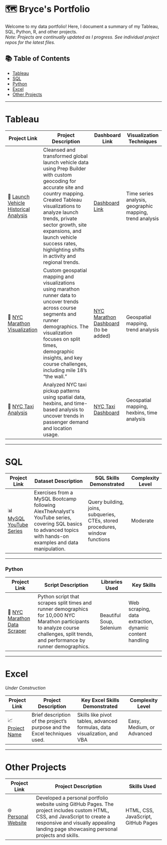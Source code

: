 # 🗺 Bryce's Portfolio

Welcome to my data portfolio! Here, I document a summary of my Tableau, SQL, Python, R, and other projects.  
*Note: Projects are continually updated as I progress. See individual project repos for the latest files.*

## 📚 Table of Contents
- [Tableau](#tableau)
- [SQL](#sql)
- [Python](#python)
- [Excel](#excel)
- [Other Projects](#other-projects)

***

# Tableau

| Project Link | Project Description | Dashboard Link | Visualization Techniques |
|--------------|---------------------|----------------|--------------------------|
| 🚀 [Launch Vehicle Historical Analysis](https://github.com/bryceblackwell21/Launch-Vehicle-Historical-Analysis) | Cleansed and transformed global launch vehicle data using Prep Builder with custom geocoding for accurate site and country mapping. Created Tableau visualizations to analyze launch trends, private sector growth, site expansions, and launch vehicle success rates, highlighting shifts in activity and regional trends. | [Dashboard Link](https://public.tableau.com/views/LaunchVehicleAnalysis/Story1?:language=en-US&:sid=&:redirect=auth&:display_count=n&:origin=viz_share_link) | Time series analysis, geographic mapping, trend analysis |
| 🏅 [NYC Marathon Visualization](https://github.com/bryceblackwell21/NYCMarathonAnalysis)      | Custom geospatial mapping and visualizations using marathon runner data to uncover trends across course segments and runner demographics. The visualization focuses on split times, demographic insights, and key course challenges, including mile 18’s “the wall.” | [NYC Marathon Dashboard](https://bryceblackwell21.github.io/NYCMarathonAnalysis/nycmarathonviz) (to be added) | Geospatial mapping, trend analysis   |
| 🚖 [NYC Taxi Analysis](https://github.com/bryceblackwell21/NYC-Taxi-Pickup-Analysis)                | Analyzed NYC taxi pickup patterns using spatial data, hexbins, and time-based analysis to uncover trends in passenger demand and location usage. | [NYC Taxi Dashboard](https://public.tableau.com/app/profile/bryce.blackwell/viz/NYCTaxiPickupAnalysis/NYCTaxiAnalysis?publish=yes) | Geospatial mapping, hexbins, time analysis   |

***

# SQL

| Project Link                                                                                 | Dataset Description                                           | SQL Skills Demonstrated                               | Complexity Level |
|----------------------------------------------------------------------------------------------|---------------------------------------------------------------|------------------------------------------------------|------------------|
| 📊 [MySQL YouTube Series](https://github.com/bryceblackwell21/MySQL-YouTube-Series)          | Exercises from a MySQL Bootcamp following AlexTheAnalyst's YouTube series, covering SQL basics to advanced topics with hands-on examples and data manipulation. | Query building, joins, subqueries, CTEs, stored procedures, window functions | Moderate |


***

### Python

| Project Link                                                                                  | Script Description                                                                                       | Libraries Used                 | Key Skills                                         |
|-----------------------------------------------------------------------------------------------|----------------------------------------------------------------------------------------------------------|--------------------------------|----------------------------------------------------|
| 🐍 [NYC Marathon Data Scraper](https://github.com/bryceblackwell21/NYCMarathonAnalysis)       | Python script that scrapes split times and runner demographics for 10,000 NYC Marathon participants to analyze course challenges, split trends, and performance by runner demographics. | Beautiful Soup, Selenium       | Web scraping, data extraction, dynamic content handling |

***

# Excel
*Under Construction*

| Project Link | Project Description | Key Excel Skills Demonstrated | Complexity Level |
|--------------|---------------------|-------------------------------|------------------|
| 📈 [Project Name](#) | Brief description of the project’s purpose and the Excel techniques used. | Skills like pivot tables, advanced formulas, data visualization, and VBA | Easy, Medium, or Advanced |


***

# Other Projects

| Project Link | Project Description | Skills Used |
|--------------|---------------------|-------------|
| 🌐 [Personal Website](https://github.com/bryceblackwell21/portfolio-page) | Developed a personal portfolio website using GitHub Pages. The project includes custom HTML, CSS, and JavaScript to create a responsive and visually appealing landing page showcasing personal projects and skills. | HTML, CSS, JavaScript, GitHub Pages |

